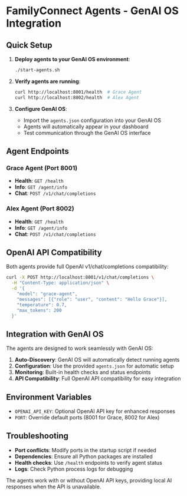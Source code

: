 # FamilyConnect Agents - GenAI OS Integration

## Quick Setup

1. **Deploy agents to your GenAI OS environment**:
   ```bash
   ./start-agents.sh
   ```

2. **Verify agents are running**:
   ```bash
   curl http://localhost:8001/health  # Grace Agent
   curl http://localhost:8002/health  # Alex Agent
   ```

3. **Configure GenAI OS**:
   - Import the `agents.json` configuration into your GenAI OS
   - Agents will automatically appear in your dashboard
   - Test communication through the GenAI OS interface

## Agent Endpoints

### Grace Agent (Port 8001)
- **Health**: `GET /health`
- **Info**: `GET /agent/info`  
- **Chat**: `POST /v1/chat/completions`

### Alex Agent (Port 8002)
- **Health**: `GET /health`
- **Info**: `GET /agent/info`
- **Chat**: `POST /v1/chat/completions`

## OpenAI API Compatibility

Both agents provide full OpenAI v1/chat/completions compatibility:

```bash
curl -X POST http://localhost:8001/v1/chat/completions \
  -H "Content-Type: application/json" \
  -d '{
    "model": "grace-agent",
    "messages": [{"role": "user", "content": "Hello Grace"}],
    "temperature": 0.7,
    "max_tokens": 200
  }'
```

## Integration with GenAI OS

The agents are designed to work seamlessly with GenAI OS:

1. **Auto-Discovery**: GenAI OS will automatically detect running agents
2. **Configuration**: Use the provided `agents.json` for automatic setup
3. **Monitoring**: Built-in health checks and status endpoints
4. **API Compatibility**: Full OpenAI API compatibility for easy integration

## Environment Variables

- `OPENAI_API_KEY`: Optional OpenAI API key for enhanced responses
- `PORT`: Override default ports (8001 for Grace, 8002 for Alex)

## Troubleshooting

- **Port conflicts**: Modify ports in the startup script if needed
- **Dependencies**: Ensure all Python packages are installed
- **Health checks**: Use `/health` endpoints to verify agent status
- **Logs**: Check Python process logs for debugging

The agents work with or without OpenAI API keys, providing local AI responses when the API is unavailable.
